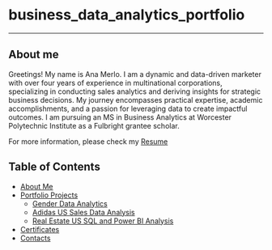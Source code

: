 # business_data_analytics_portfolio
---
## About me
Greetings! My name is Ana Merlo. I am a dynamic and data-driven marketer with over four years of experience in multinational corporations, specializing in conducting sales analytics and deriving insights for strategic business decisions. My journey encompasses practical expertise, academic accomplishments, and a passion for leveraging data to create impactful outcomes. I am pursuing an MS in Business Analytics at Worcester Polytechnic Institute as a Fulbright grantee scholar.

For more information, please check my [Resume](AnaMerloResume.pdf)

## Table of Contents
- [About Me](#about-me)
- [Portfolio Projects](#portfolio-projects)
  - [Gender Data Analytics](#german-cars-data-analysis)
  - [Adidas US Sales Data Analysis](#adidas-us-sales-data-analysis)
  - [Real Estate US SQL and Power BI Analysis](#real-estate-us-sql-and-power-bi-analysis)
- [Certificates](#certificates)
- [Contacts](#contacts)


